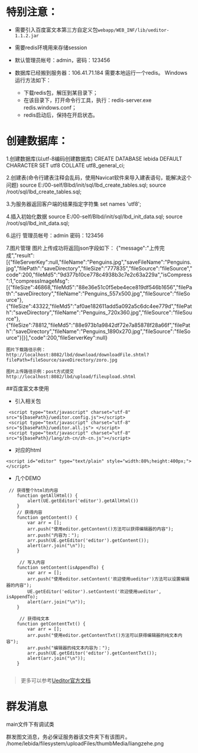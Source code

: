 
# 特别注意：
- 需要引入百度富文本第三方自定义包`webapp/WEB_INF/lib/ueditor-1.1.2.jar`

- 需要redis环境用来存储session

- 默认管理员帐号：admin，密码：123456 

- 数据库已经搬到服务器：106.41.71.184
  需要本地运行一个redis。
  Windows运行方法如下：
    - 下载redis包，解压到某目录下；
    - 在该目录下，打开命令行工具，执行：redis-server.exe redis.windows.conf；
    - redis启动后，保持在开启状态。

# 创建数据库：

1.创建数据库(以utf-8编码创建数据库)
    CREATE DATABASE lebida DEFAULT CHARACTER SET utf8 COLLATE utf8_general_ci;

2.创建表(命令行建表注释会乱码，使用Navicat软件来导入建表语句，能解决这个问题)
    source E:/00-self/Blbd/init/sql/lbd_create_tables.sql;
    source /root/sql/lbd_create_tables.sql;
    
3.为服务器返回客户端的结果指定字符集
    set names 'utf8';

4.插入初始化数据
    source E:/00-self/Blbd/init/sql/lbd_init_data.sql;
    source /root/sql/lbd_init_data.sql;


6.运行
    管理员帐号：admin
    密码：123456


7.图片管理
    图片上传成功将返回json字段如下：
    {"message":"上传完成","result":[{"fileServerKey":null,"fileName":"Penguins.jpg","saveFileName":"Penguins.jpg","filePath":"saveDirectory","fileSize":"777835","fileSource":"fileSource","code":200,"fileMd5":"9d377b10ce778c4938b3c7e2c63a229a","isCompress":1,"compressImageMsg":[{"fileSize":46868,"fileMd5":"88e36e51c0f5ebe4ece819df546b1656","filePath":"saveDirectory","fileName":"Penguins_557x500.jpg","fileSource":"fileSource"},{"fileSize":43322,"fileMd5":"af0ae182611add5a092a5c6dc4ee779d","filePath":"saveDirectory","fileName":"Penguins_720x360.jpg","fileSource":"fileSource"},{"fileSize":78812,"fileMd5":"88e973b1a9842df72e7a85878f28a66f","filePath":"saveDirectory","fileName":"Penguins_1890x270.jpg","fileSource":"fileSource"}]}],"code":200,"fileServerKey":null}
    
    图片下载路径示例：
    http://localhost:8082/lbd/download/downloadFile.shtml?filePath=fileSource/saveDirectory/zoro.jpg
    
    图片上传路径示例：post方式提交
    http://localhost:8082/lbd/upload/fileupload.shtml
##百度富文本使用
 - 引入相关包
 ```aidl
  <script type="text/javascript" charset="utf-8" src="${basePath}/ueditor.config.js"></script>
  <script type="text/javascript" charset="utf-8" src="${basePath}/ueditor.all.js"> </script>
  <script type="text/javascript" charset="utf-8" src="${basePath}/lang/zh-cn/zh-cn.js"></script>
```

 - 对应的html
 ```aidl
<script id="editor" type="text/plain" style="width:80%;height:400px;"></script>
```

- 几个DEMO
```aidl
 // 获得整个html的内容
    function getAllHtml() {
        alert(UE.getEditor('editor').getAllHtml())
    }
    // 获得内容
    function getContent() {
        var arr = [];
        arr.push("使用editor.getContent()方法可以获得编辑器的内容");
        arr.push("内容为：");
        arr.push(UE.getEditor('editor').getContent());
        alert(arr.join("\n"));
    }
    
     // 写入内容
    function setContent(isAppendTo) {
        var arr = [];
        arr.push("使用editor.setContent('欢迎使用ueditor')方法可以设置编辑器的内容");
        UE.getEditor('editor').setContent('欢迎使用ueditor', isAppendTo);
        alert(arr.join("\n"));
    }
        
     // 获得纯文本
    function getContentTxt() {
        var arr = [];
        arr.push("使用editor.getContentTxt()方法可以获得编辑器的纯文本内容");
        arr.push("编辑器的纯文本内容为：");
        arr.push(UE.getEditor('editor').getContentTxt());
        alert(arr.join("\n"));
    }
    
```
>更多可以参考[Ueditor官方文档](http://ueditor.baidu.com/website/)

# 群发消息
main文件下有调试类

群发图文消息，务必保证服务器该文件夹下有该图片。
/home/lebida/filesystem/uploadFiles/thumbMedia/liangzehe.png

